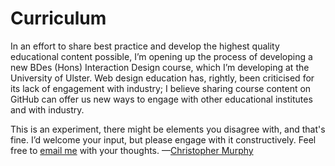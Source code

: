 Curriculum
==========

In an effort to share best practice and develop the highest quality educational content possible, I’m opening up the process of developing a new BDes (Hons) Interaction Design course, which I’m developing at the University of Ulster. Web design education has, rightly, been criticised for its lack of engagement with industry; I believe sharing course content on GitHub can offer us new ways to engage with other educational institutes and with industry.

This is an experiment, there might be elements you disagree with, and that's fine. I’d welcome your input, but please engage with it constructively. Feel free to <a href="mailto:chris.murphy@ulster.ac.uk?subject=Open Curriculum on GitHub">email me</a> with your thoughts. —[Christopher Murphy](https://twitter.com/fehler)
